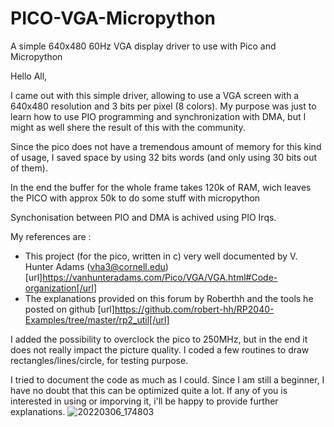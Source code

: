 # PICO-VGA-Micropython
A simple 640x480 60Hz VGA display driver to use with Pico and Micropython

Hello All,

I came out with this simple driver, allowing to use a VGA screen with a 640x480 resolution and 3 bits per pixel (8 colors).
My purpose was just to learn how to use PIO programming and synchronization with DMA, but I might as well shere the result of this with the community.

Since the pico does not have a tremendous amount of memory for this kind of usage, I saved space by using 32 bits words (and only using 30 bits out of them).

In the end the buffer for the whole frame takes 120k of RAM, wich leaves the PICO with approx 50k to do some stuff with micropython

Synchonisation between PIO and DMA is achived using PIO Irqs.

My references are :
- This project (for the pico, written in c) very well documented by V. Hunter Adams (vha3@cornell.edu) [url]https://vanhunteradams.com/Pico/VGA/VGA.html#Code-organization[/url]
- The explanations provided on this forum by Roberthh and the tools he posted on github [url]https://github.com/robert-hh/RP2040-Examples/tree/master/rp2_util[/url]

I added the possibility to overclock the pico to 250MHz, but in the end it does not really impact the picture quality. I coded a few routines to draw rectangles/lines/circle, for testing purpose.

I tried to document the code as much as I could. Since I am still a beginner, I have no doubt that this can be optimized quite a lot.
If any of you is interested in using or imporving it, i'll be happy to provide further explanations.
![20220306_174803](https://user-images.githubusercontent.com/47264131/156934327-0852540c-f7ba-4f09-91b1-b13c856d4752.jpg)
